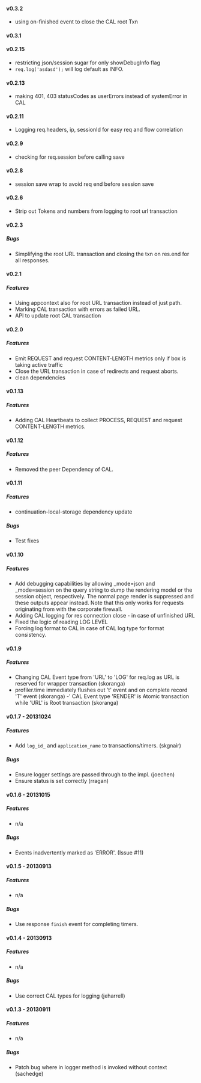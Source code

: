 #### v0.3.2
 - using on-finished event to close the CAL root Txn

#### v0.3.1
#### v0.2.15
 - restricting json/session sugar for only showDebugInfo flag
 - `req.log('asdasd');` will log default as INFO.

#### v0.2.13
- making 401, 403 statusCodes as userErrors instead of systemError in CAL

#### v0.2.11
- Logging req.headers, ip, sessionId for easy req and flow correlation

#### v0.2.9
- checking for req.session before calling save

#### v0.2.8
- session save wrap to avoid req end before session save

#### v0.2.6
- Strip out Tokens and numbers from logging to root url transaction

#### v0.2.3
##### Bugs
- Simplifying the root URL transaction and closing the txn on res.end for all responses.

#### v0.2.1
##### Features
- Using appcontext also for root URL transaction instead of just path.
- Marking CAL transaction with errors as failed URL.
- API to update root CAL transaction

#### v0.2.0
##### Features
- Emit REQUEST and request CONTENT-LENGTH metrics only if box is taking active traffic
- Close the URL transaction in case of redirects and request aborts.
- clean dependencies

#### v0.1.13
##### Features
- Adding CAL Heartbeats to collect PROCESS, REQUEST and request CONTENT-LENGTH metrics.

#### v0.1.12
##### Features
- Removed the peer Dependency of CAL.


#### v0.1.11
##### Features
- continuation-local-storage dependency update

##### Bugs
 - Test fixes


#### v0.1.10
##### Features
- Add debugging capabilities by allowing _mode=json and _mode=session on the query string
  to dump the rendering model or the session object, respectively. The normal page
  render is suppressed and these outputs appear instead. Note that this only works for
  requests originating from with the corporate firewall.
- Adding CAL logging for res connection close - in case of unfinished URL
- Fixed the logic of reading LOG LEVEL
- Forcing log format to CAL in case of CAL log type for format consistency.

#### v0.1.9
##### Features
- Changing CAL Event type from 'URL' to 'LOG' for req.log as URL is reserved for wrapper transaction (skoranga)
- profiler.time immediately flushes out 't' event and on complete record 'T' event (skoranga)
-' CAL Event type 'RENDER' is Atomic transaction while 'URL' is Root transaction (skoranga)

#### v0.1.7 - 20131024
##### Features
- Add `log_id_` and `application_name` to transactions/timers. (skgnair)

##### Bugs
- Ensure logger settings are passed through to the impl. (joechen)
- Ensure status is set correctly (rragan)



#### v0.1.6 - 20131015
##### Features
- n/a

##### Bugs
- Events inadvertently marked as 'ERROR'. (Issue #11)



#### v0.1.5 - 20130913
##### Features
- n/a

##### Bugs
- Use response `finish` event for completing timers.


#### v0.1.4 - 20130913
##### Features
- n/a

##### Bugs
- Use correct CAL types for logging (jeharrell)


#### v0.1.3 - 20130911
##### Features
- n/a

##### Bugs
- Patch bug where in logger method is invoked without context (sachedge)
